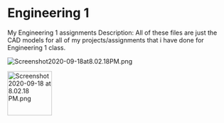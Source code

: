 # Engineering 1
My Engineering 1 assignments
Description: All of these files are just the CAD models for all of my projects/assignments that i have done for Engineering 1 class.

![Screenshot2020-09-18at8.02.18PM.png](Basic_CAD\Screenshot2020-09-18at8.02.18PM.png)

<img src="C:\Users\Admin\Pictures\Saved Pictures\Engineering\ohYeah" alt="Screenshot 2020-09-18 at 8.02.18 PM.png" width="100" height="100">
